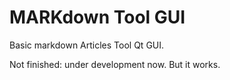 # MARKdown Tool GUI

Basic markdown Articles Tool Qt GUI.

Not finished: under development now.
But it works.
